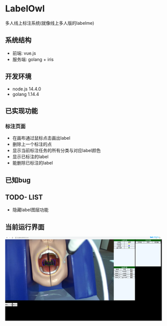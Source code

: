 # LabelOwl
多人线上标注系统(就像线上多人版的labelme)

## 系统结构
- 前端: vue.js
- 服务端: golang + iris

## 开发环境
- node.js 14.4.0
- golang 1.14.4

## 已实现功能
### 标注页面
- 在画布通过鼠标点击画出label
- 删除上一个标注的点
- 显示当前标注任务的所有分类与对应label颜色
- 显示已标注的label
- 能删除已标注的label

## 已知bug

## TODO- LIST
- 隐藏label图层功能

## 当前运行界面
![界面](sc.png)